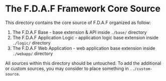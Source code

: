 The F.D.A.F Framework Core Source
=======================================

This directory contains the core source of F.D.A.F organized as follow:

1. The F.D.A.F Base - base extension & API inside `./base/` directory
2. The F.D.A.F Application Logic - application logic base extension
   inside `./logic/` directory
3. The F.D.A.F Web Application - web application base extension inside
   `./webapp/` directory
   
All sources within this directory should be untouched. To add the additional
or custom sources, you may consider to place something in `../custom-source`.
